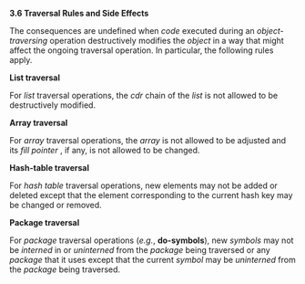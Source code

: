 **3.6 Traversal Rules and Side Effects** 

The consequences are undefined when *code* executed during an *object-traversing* operation destructively modifies the *object* in a way that might affect the ongoing traversal operation. In particular, the following rules apply. 

**List traversal** 

For *list* traversal operations, the *cdr* chain of the *list* is not allowed to be destructively modified. 

**Array traversal** 

For *array* traversal operations, the *array* is not allowed to be adjusted and its *fill pointer* , if any, is not allowed to be changed. 

**Hash-table traversal** 

For *hash table* traversal operations, new elements may not be added or deleted except that the element corresponding to the current hash key may be changed or removed. 

**Package traversal** 

For *package* traversal operations (*e.g.*, **do-symbols**), new *symbols* may not be *interned* in or *uninterned* from the *package* being traversed or any *package* that it uses except that the current *symbol* may be *uninterned* from the *package* being traversed.  



